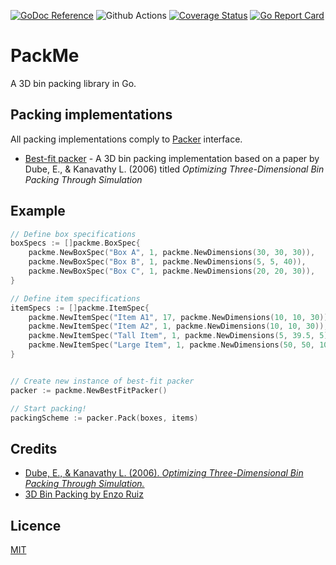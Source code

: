 [![GoDoc Reference](https://pkg.go.dev/badge/github.com/sf9v/packme)](https://pkg.go.dev/github.com/sf9v/packme)
![Github Actions](https://github.com/sf9v/packme/workflows/test/badge.svg)
[![Coverage Status](https://coveralls.io/repos/github/sf9v/packme/badge.svg?branch=main)](https://coveralls.io/github/sf9v/packme?branch=main)
[![Go Report Card](https://goreportcard.com/badge/github.com/sf9v/packme)](https://goreportcard.com/report/github.com/sf9v/packme)

# PackMe

A 3D bin packing library in Go.

## Packing implementations

All packing implementations comply to [Packer](packer.go) interface.

- [Best-fit packer](best_fit_packer.go) - A 3D bin packing implementation based on a paper by Dube, E., & Kanavathy L. (2006) titled *Optimizing Three-Dimensional Bin Packing Through Simulation*

## Example

```go
// Define box specifications
boxSpecs := []packme.BoxSpec{
    packme.NewBoxSpec("Box A", 1, packme.NewDimensions(30, 30, 30)),
    packme.NewBoxSpec("Box B", 1, packme.NewDimensions(5, 5, 40)),
    packme.NewBoxSpec("Box C", 1, packme.NewDimensions(20, 20, 30)),
}

// Define item specifications
itemSpecs := []packme.ItemSpec{
    packme.NewItemSpec("Item A1", 17, packme.NewDimensions(10, 10, 30)),
    packme.NewItemSpec("Item A2", 1, packme.NewDimensions(10, 10, 30)),
    packme.NewItemSpec("Tall Item", 1, packme.NewDimensions(5, 39.5, 5)),
    packme.NewItemSpec("Large Item", 1, packme.NewDimensions(50, 50, 100)),
}


// Create new instance of best-fit packer
packer := packme.NewBestFitPacker()

// Start packing!
packingScheme := packer.Pack(boxes, items)
```

## Credits

- [Dube, E., & Kanavathy L. (2006). *Optimizing Three-Dimensional Bin Packing Through Simulation.*](https://www.researchgate.net/publication/228974015_Optimizing_Three-Dimensional_Bin_Packing_Through_Simulation)
- [3D Bin Packing by Enzo Ruiz](https://github.com/enzoruiz/3dbinpacking)

## Licence

[MIT](LICENSE)
